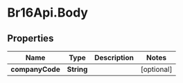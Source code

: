 # Br16Api.Body

## Properties
Name | Type | Description | Notes
------------ | ------------- | ------------- | -------------
**companyCode** | **String** |  | [optional] 


